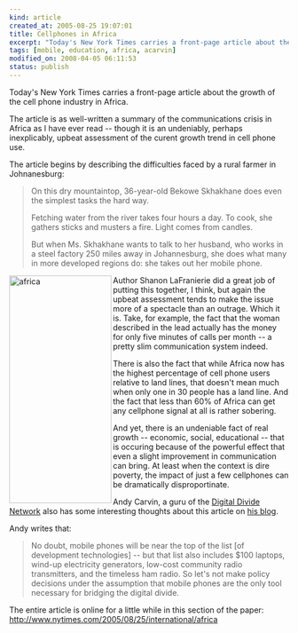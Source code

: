 ```yaml
--- 
kind: article
created_at: 2005-08-25 19:07:01
title: Cellphones in Africa
excerpt: "Today's New York Times carries a front-page article about the growth of the cell phone industry in Africa. "
tags: [mobile, education, africa, acarvin]
modified_on: 2008-04-05 06:11:53
status: publish
---
```


Today's New York Times carries a front-page article about the growth of the cell phone industry in Africa. 

The article is as well-written a summary of the communications crisis in Africa as I have ever read -- though it is an undeniably, perhaps inexplicably, upbeat assessment of the curent growth trend in cell phone use. 

The article begins by describing the difficulties faced by a rural farmer in Johnanesburg: 

 <blockquote class="large">On this dry mountaintop, 36-year-old Bekowe Skhakhane does even the simplest tasks the hard way.

Fetching water from the river takes four hours a day. To cook, she gathers sticks and musters a fire. Light comes from candles.

But when Ms. Skhakhane wants to talk to her husband, who works in a steel factory 250 miles away in Johannesburg, she does what many in more developed regions do: she takes out her mobile phone.</blockquote>

<img alt="africa" src="/images/africa.gif" width="184" height="410" align="left"/> Author Shanon LaFranierie did a great job of putting this together, I think, but again the upbeat assessment tends to make the issue more of a spectacle than an outrage. Which it is. Take, for example, the fact that the woman described in the lead actually has the money for only five minutes of calls per month -- a pretty slim communication system indeed. 

There is also the fact that while Africa now has the highest percentage of cell phone users relative to land lines, that doesn't mean much when only one in 30 people has a land line. And the fact that less than 60% of Africa can get any cellphone signal at all is rather sobering. 

And yet, there is an undeniable fact of real growth -- economic, social, educational -- that is occuring because of the powerful effect that even a slight improvement in communication can bring. At least when the context is dire poverty, the impact of just a few cellphones can be dramatically disproportinate. 

Andy Carvin, a guru of the <a href="http://www.digitaldividenetwork.org/">Digital Divide Network</a> also has some interesting thoughts about this article on <a href="http://www.edwebproject.org/andy/blog/">his blog</a>. 

Andy writes that: <blockquote class="large">No doubt, mobile phones will be near the top of the list [of development technologies] -- but that list also includes $100 laptops, wind-up electricity generators, low-cost community radio transmitters, and the timeless ham radio. So let's not make policy decisions under the assumption that mobile phones are the only tool necessary for bridging the digital divide.</blockquote>

The entire article is online for a little while in this section of the paper: <a href="http://www.nytimes.com/2005/08/25/international/africa">http://www.nytimes.com/2005/08/25/international/africa</a>